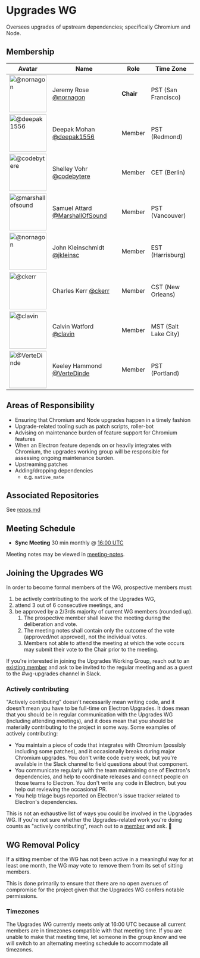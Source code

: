 # Upgrades WG

Oversees upgrades of upstream dependencies; specifically Chromium and Node.

## Membership

| Avatar | Name | Role | Time Zone |
| -------------------------------------------|----------------------|----------------------------| -------- |
| <img src="https://github.com/nornagon.png" width=100 alt="@nornagon">  | Jeremy Rose [@nornagon](https://github.com/nornagon) | **Chair** | PST (San Francisco) |
| <img src="https://github.com/deepak1556.png" width=100 alt="@deepak1556">  | Deepak Mohan [@deepak1556](https://github.com/deepak1556) | Member | PST (Redmond) |
| <img src="https://github.com/codebytere.png" width=100 alt="@codebytere">  | Shelley Vohr [@codebytere](https://github.com/codebytere) | Member | CET (Berlin) |
| <img src="https://github.com/marshallofsound.png" width=100 alt="@marshallofsound">  | Samuel Attard [@MarshallOfSound](https://github.com/marshallofsound) | Member | PST (Vancouver) |
| <img src="https://github.com/jkleinsc.png" width=100 alt="@nornagon">  | John Kleinschmidt [@jkleinsc](https://github.com/jkleinsc) | Member | EST (Harrisburg) |
| <img src="https://github.com/ckerr.png" width=100 alt="@ckerr">  | Charles Kerr [@ckerr](https://github.com/ckerr) | Member | CST (New Orleans) |
| <img src="https://github.com/clavin.png" width=100 alt="@clavin">  | Calvin Watford [@clavin](https://github.com/clavin) | Member | MST (Salt Lake City) |
| <img src="https://github.com/VerteDinde.png" width=100 alt="@VerteDinde">  | Keeley Hammond [@VerteDinde](https://github.com/VerteDinde) | Member | PST (Portland) |

## Areas of Responsibility

* Ensuring that Chromium and Node upgrades happen in a timely fashion
* Upgrade-related tooling such as patch scripts, roller-bot
* Advising on maintenance burden of feature support for Chromium features
* When an Electron feature depends on or heavily integrates with Chromium,
    the upgrades working group will be responsible for assessing ongoing
    maintenance burden.
* Upstreaming patches
* Adding/dropping dependencies
  * e.g. `native_mate`

## Associated Repositories

See [repos.md](repos.md)

## Meeting Schedule

* **Sync Meeting** 30 min monthly @ [16:00 UTC](https://duckduckgo.com/?q=16%3A00+UTC&ia=answer)

Meeting notes may be viewed in [meeting-notes](meeting-notes).

## Joining the Upgrades WG

In order to become formal members of the WG, prospective members must:
1. be actively contributing to the work of the Upgrades WG,
2. attend 3 out of 6 consecutive meetings, and
3. be approved by a 2/3rds majority of current WG members (rounded up).
    1. The prospective member shall leave the meeting during the deliberation and vote.
    2. The meeting notes shall contain only the outcome of the vote (approved/not approved), not the individual votes.
    3. Members not able to attend the meeting at which the vote occurs may submit their vote to the Chair prior to the meeting.
    
If you're interested in joining the Upgrades Working Group, reach out to an [existing member](#Membership) and ask to be invited to the regular meeting and as a guest to the #wg-upgrades channel in Slack.

### Actively contributing

"Actively contributing" doesn't necessarily mean writing code, and it doesn't mean you have to be full-time on Electron Upgrades. It does mean that you should be in regular communication with the Upgrades WG (including attending meetings), and it does mean that you should be materially contributing to the project in some way. Some examples of actively contributing:

- You maintain a piece of code that integrates with Chromium (possibly including some patches), and it occasionally breaks during major Chromium upgrades. You don't write code every week, but you're available in the Slack channel to field questions about that component.
- You communicate regularly with the team maintaining one of Electron's dependencies, and help to coordinate releases and connect people on those teams to Electron. You don't write any code in Electron, but you help out reviewing the occasional PR.
- You help triage bugs reported on Electron's issue tracker related to Electron's dependencies. 

This is not an exhaustive list of ways you could be involved in the Upgrades WG. If you're not sure whether the Upgrades-related work you're doing counts as "actively contributing", reach out to a [member](#Membership) and ask. 🙂

## WG Removal Policy

If a sitting member of the WG has not been active in a meaningful way for at least one month, the WG may vote to remove them from its set of sitting members.

This is done primarily to ensure that there are no open avenues of compromise for the project given that the Upgrades WG confers notable permissions.

### Timezones

The Upgrades WG currently meets only at 16:00 UTC because all current members are in timezones compatible with that meeting time. If you are unable to make that meeting time, let someone in the group know and we will switch to an alternating meeting schedule to accommodate all timezones.
